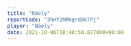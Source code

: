 ```yaml
---
title: "Näely"
reportCode: "3hHY2MRKgrdDkTPj"
player: "Näely"
date: 2021-10-06T18:48:50.877000+00:00
---
```

